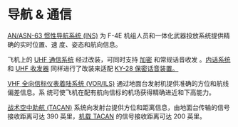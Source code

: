 # 导航 & 通信

[AN/ASN-63 惯性导航系统 (INS)](./ins.md) 为 F-4E 机组人员和一体化武器投放系统提供精确的实时位置、速
度、姿态和航向信息。

飞机上的 [UHF 通信系统](./uhf.md) 经过改装，可同时支持 [加密](./encryption.md) 和常规话音收发
。[内话系统](./intercom.md) 和 [UHF 收发器](./uhf.md) 同样进行了改装来适配
[KY-28 保密话音装置。](./encryption.md)

[VHF 全向信标仪表着陆系统 (VOR/ILS)](./vor_ils.md) 通过地面台发射机提供准确的方位和航线偏差信息。系
统可使飞机在配有航向信标的机场获得精确进近和下高能力。

[战术空中助航 (TACAN)](./tacan.md) 系统向发射台提供方位和距离信息，由地面台传输的信号接收距离可达
390 英里，[机载 TACAN](./tacan.md) 的信号接收距离可达 200 英里。
